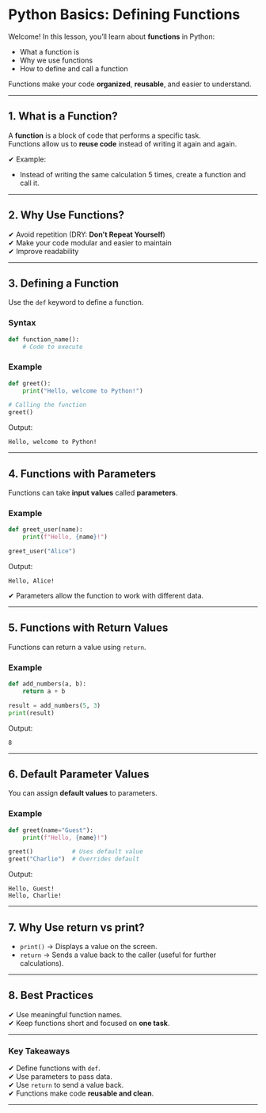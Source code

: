 # Python Basics: Defining Functions

Welcome! In this lesson, you’ll learn about **functions** in Python:

- What a function is
- Why we use functions
- How to define and call a function

Functions make your code **organized**, **reusable**, and easier to understand.

---

## 1. What is a Function?

A **function** is a block of code that performs a specific task.  
Functions allow us to **reuse code** instead of writing it again and again.

✔ Example:

- Instead of writing the same calculation 5 times, create a function and call it.

---

## 2. Why Use Functions?

✔ Avoid repetition (DRY: **Don't Repeat Yourself**)  
✔ Make your code modular and easier to maintain  
✔ Improve readability

---

## 3. Defining a Function

Use the `def` keyword to define a function.

### **Syntax**

```python
def function_name():
    # Code to execute
```

### **Example**

```python
def greet():
    print("Hello, welcome to Python!")

# Calling the function
greet()
```

Output:

```
Hello, welcome to Python!
```

---

## 4. Functions with Parameters

Functions can take **input values** called **parameters**.

### **Example**

```python
def greet_user(name):
    print(f"Hello, {name}!")

greet_user("Alice")
```

Output:

```
Hello, Alice!
```

✔ Parameters allow the function to work with different data.

---

## 5. Functions with Return Values

Functions can return a value using `return`.

### **Example**

```python
def add_numbers(a, b):
    return a + b

result = add_numbers(5, 3)
print(result)
```

Output:

```
8
```

---

## 6. Default Parameter Values

You can assign **default values** to parameters.

### **Example**

```python
def greet(name="Guest"):
    print(f"Hello, {name}!")

greet()           # Uses default value
greet("Charlie")  # Overrides default
```

Output:

```
Hello, Guest!
Hello, Charlie!
```

---

## 7. Why Use return vs print?

- `print()` → Displays a value on the screen.
- `return` → Sends a value back to the caller (useful for further calculations).

---

## 8. Best Practices

✔ Use meaningful function names.  
✔ Keep functions short and focused on **one task**.

---

### Key Takeaways

✔ Define functions with `def`.  
✔ Use parameters to pass data.  
✔ Use `return` to send a value back.  
✔ Functions make code **reusable and clean**.

---
